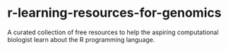 # r-learning-resources-for-genomics
A curated collection of free resources to help the aspiring computational biologist learn about the R programming language.

